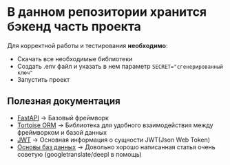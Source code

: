 # В данном репозитории хранится бэкенд часть проекта
Для корректной работы и тестирования **необходимо**:
* Скачать все необходимые библиотеки
* Создать .env файл и указать в нем параметр ```SECRET="сгенерированный ключ"```
* Запустить проект

## Полезная документация
* [FastAPI](https://fastapi.tiangolo.com/) -> Базовый фреймворк
* [Tortoise ORM](https://tortoise.github.io/) -> Библиотека для удобного взаимодействия между фреймворком и базой данных
* [JWT](https://jwt.io/introduction) -> Основная информация о сущности JWT(Json Web Token)
* [Основы баз данных](https://www.lido.app/post/database-101) -> Довольно хорошо написанная статья очень советую (googletranslate/deepl в помощь)
